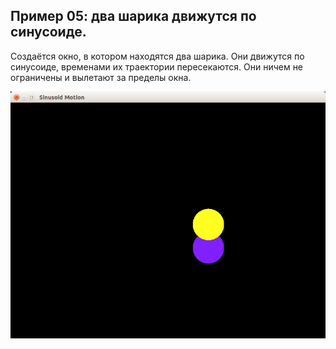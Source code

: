 ## Пример 05: два шарика движутся по синусоиде.

Создаётся окно, в котором находятся два шарика. Они движутся по синусоиде, временами их траектории пересекаются. Они ничем не ограничены и вылетают за пределы окна.

![Скриншот](screenshot.png)

